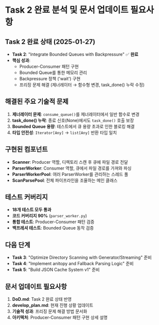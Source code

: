 # Task 2 완료 분석 및 문서 업데이트 필요사항

## Task 2 완료 상태 (2025-01-27)
- **Task 2**: "Integrate Bounded Queues with Backpressure" ✅ **완료**
- **핵심 성과**: 
  - Producer-Consumer 패턴 구현
  - Bounded Queue를 통한 메모리 관리
  - Backpressure 정책 ('wait') 구현
  - 프리징 문제 해결 (제너레이터 → 함수형 변경, task_done() 누락 수정)

## 해결된 주요 기술적 문제
1. **제너레이터 문제**: `consume_queue()`를 제너레이터에서 일반 함수로 변경
2. **task_done() 누락**: 종료 신호(None)에서도 `task_done()` 호출 보장
3. **Bounded Queue 용량**: 테스트에서 큐 용량 초과로 인한 블로킹 해결
4. **타입 안전성**: `Iterator[Any]` → `list[Any]` 반환 타입 일치

## 구현된 컴포넌트
- **Scanner**: Producer 역할, 디렉토리 스캔 후 큐에 파일 경로 전달
- **ParserWorker**: Consumer 역할, 큐에서 파일 경로를 가져와 파싱
- **ParserWorkerPool**: 여러 ParserWorker를 관리하는 스레드 풀
- **ScanParsePool**: 전체 파이프라인을 조율하는 메인 클래스

## 테스트 커버리지
- **18개 테스트 모두 통과**
- **코드 커버리지 90%** (`parser_worker.py`)
- **통합 테스트**: Producer-Consumer 패턴 검증
- **백프레셔 테스트**: Bounded Queue 동작 검증

## 다음 단계
- **Task 3**: "Optimize Directory Scanning with Generator/Streaming" 준비
- **Task 4**: "Implement anitopy and Fallback Parsing Logic" 준비
- **Task 5**: "Build JSON Cache System v1" 준비

## 문서 업데이트 필요사항
1. **DoD.md**: Task 2 완료 상태 반영
2. **develop_plan.md**: 현재 진행 상황 업데이트
3. **기술적 성과**: 프리징 문제 해결 방법 문서화
4. **아키텍처**: Producer-Consumer 패턴 구현 상세 설명